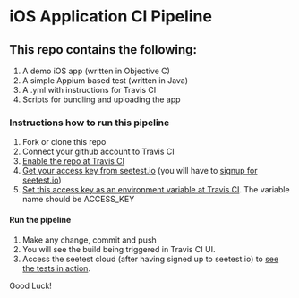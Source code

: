 
# iOS Application CI Pipeline

## This repo contains the following:
1. A demo iOS app (written in Objective C)
2. A simple Appium based test (written in Java)
3. A .yml with instructions for Travis CI
4. Scripts for bundling and uploading the app

### Instructions how to run this pipeline
1. Fork or clone this repo
2. Connect your github account to Travis CI
3. [Enable the repo at Travis CI](https://docs.travis-ci.com/user/getting-started/)
4. [Get your access key from seetest.io](https://docs.seetest.io/display/SEET/Obtaining+Access+Key+for+Remote+Testing) (you will have to [signup for seetest.io](https://seetest.io/signup))
5. [Set this access key as an environment variable at Travis CI](https://docs.travis-ci.com/user/environment-variables/). The variable name should be ACCESS_KEY

#### Run the pipeline
1. Make any change, commit and push
2. You will see the build being triggered in Travis CI UI.
3. Access the seetest cloud (after having signed up to seetest.io) to [see the tests in action](https://docs.seetest.io/display/SEET/Viewing+Your+Automated+Appium+Tests).

Good Luck!
